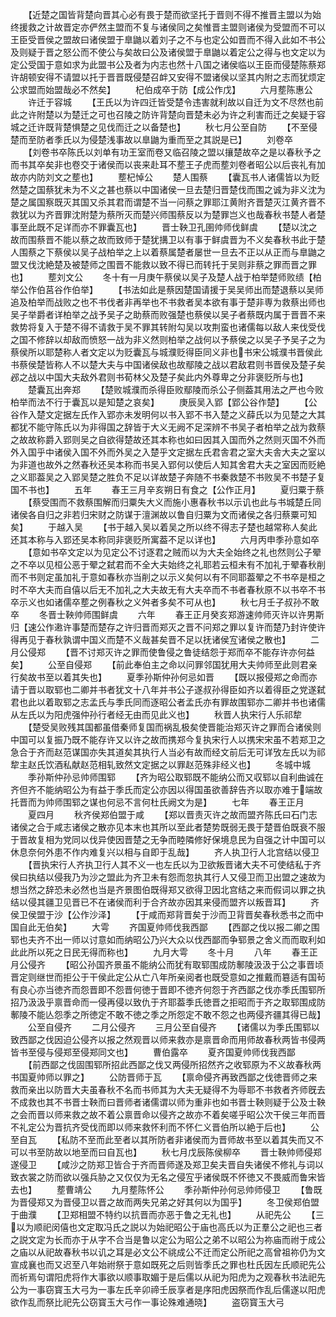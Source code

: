 <!-- { "loadSidebar": true } -->
　　【近楚之国皆背楚向晋其心必有畏于楚而欲坚托于晋则不得不推晋主盟以为始终援救之计故晋定亦俨然主盟而不复与诸侯同之矣惟晋主盟则诸侯为受盟而不可以王臣受晋侯之盟故曰诸侯盟于臯鼬以着刘子之不与也定公如晋而不得入此如不书公及则疑于晋之怒公而不使公与矣故曰公及诸侯盟于臯鼬以着定公之得与也文定以为定公受国于意如求为此盟书公及者为内志也然十八国之诸侯临以王臣而侵楚陈蔡郑许胡顿安得不请盟以托于晋晋既侵楚召衅又安得不盟诸侯以坚其内附之志而犹烦定公求盟而始盟哉必不然矣】
　　杞伯成卒于防【成公作戊】
　　六月塟陈惠公
　　许迁于容城
　　【王氏以为许四迁皆受楚令违害就利故以自迁为文不尽然也前此之许附楚以为楚迁之可也召陵之防许背楚向晋楚未必为许之利害而迁之矣疑于容城之迁许既背楚惧楚之见伐而迁之以备楚也】
　　秋七月公至自防
　　【不至侵楚而至防者季氏以为侵楚浅事故以臯鼬为重而至之其説是已】
　　刘卷卒
　　【刘卷书卒陈氏以刘单有功王室而卷又临召陵之盟以攘楚故卒之是以春秋予之而书其卒矣非也卷交于诸侯而以丧来赴耳不塟王子虎而塟刘卷者昭公以后丧礼有加故亦内防刘文之塟也】
　　塟杞悼公
　　楚人围蔡
　　【囊瓦书人诸儒皆以为贬然楚之国蔡犹未为不义之甚也蔡以中国诸侯一旦去楚归晋楚伐而围之诚为非义沈为楚之属国察既灭其国又杀其君而谓楚不当一问蔡之罪耶江黄附齐晋楚灭江黄齐晋不救犹以为齐晋罪沈附楚为蔡所灭而楚兴师围蔡反以为楚罪岂义也哉春秋书楚人者楚事至此既不足详而亦不罪囊瓦也】
　　晋士鞅卫孔圉帅师伐鲜虞
　　【楚以沈之故而围蔡晋不能以蔡之故而致师于楚犹搆卫以有事于鲜虞晋为不义矣春秋书此于楚人围蔡之下蔡侯以吴子战柏举之上以着蔡属楚者屡世一旦去不正以从正而与臯鼬之盟又伐沈絶楚及被楚师之围晋不能救以致不得已而转托于吴则非蔡之罪而晋之罪也】
　　塟刘文公
　　冬十有一月庚午蔡侯以吴子及楚人战于柏举楚师败绩【柏举公作伯莒谷作伯举】
　　【书法如此是蔡因楚国请援于吴吴师出而楚退蔡以吴师追及柏举而战败之也不书伐者非再举也不书救者吴本欲有事于楚非専为救蔡出师也吴子举爵者详柏举之战予吴子之助蔡而败强楚也蔡侯以吴子者蔡既内属于晋晋不来救势将复入于楚不得不请救于吴不罪其转附勾吴以攻荆蛮也诸儒每以敌人来伐受伐之国不修辞以却敌而愤怒一战为非义然则柏举之战何以予蔡侯之以吴子予吴子之为蔡侯所以耶楚称人者文定以为贬囊瓦与城濮贬得臣同义非也书宋公城濮书晋侯此书蔡侯楚皆称人不以楚大夫与中国诸侯敌也故鄢陵之战以君敌君则书晋侯及楚子矣邲之战以中国大夫敌外君则书荀林父及楚子矣此内外尊卑之分非褒贬所与也】
　　楚囊瓦出奔郑
　　【楚败城濮而杀得臣败鄢陵而杀公子侧葢其用法之严也今败柏举而法不行于囊瓦以是知楚之哀矣】
　　庚辰吴入郢【郢公谷作楚】
　　【公谷作入楚文定据左氏作入郢亦未发明何以书入郢不书入楚之义薛氏以为见楚之大其都犹不能守陈氏以为非得国之辞皆于大义无阙不足深辨不书吴子者柏举之战为救蔡之故故称爵入郢则吴之自欲得楚故还其本称也如曰因其入国而外之然则灭国不外而外入国乎中诸侯入国不外而外吴之入楚乎文定据左氏君舎君之室大夫舎大夫之室以为非道也故外之然春秋还吴本称而书吴入郢何以使后人知其舍君大夫之室因而贬絶之义耶葢吴之入郢吴楚之胜负不足以详故楚子奔随不书秦救楚不书败吴不书楚子复国不书也】
　　五年
　　春王三月辛亥朔日有食之【公作正月】
　　夏归粟于蔡
　　【蔡受围而不救蔡围解而归粟失大义而施小惠春秋书以示讥也此与书城楚丘同诸侯各自归之非若归宋财之防谋于澶渊故以鲁自归粟为文而诸侯之各归蔡粟可知矣】
　　于越入吴
　　【书于越入吴以着吴之所以终不得志子楚也越常称人矣此还其本称与入郢还吴本称同非褒贬所寓葢不足以详也】
　　六月丙申季孙意如卒
　　【意如书卒文定以为见定公不讨逐君之贼而以为大夫全始终之礼也然则公子翚之不卒以见桓公恶于翚之弑君而不全大夫始终之礼耶若云桓未有不加礼于翚春秋削而不书则定虽加礼于意如春秋亦当削之以示义矣何以有不同耶葢翚之不书卒是桓之时不卒大夫而自僖以后无不加礼之大夫故无有大夫卒而不书者春秋原不以书卒不书卒示义也如诸儒卒塟之例春秋之义舛者多矣不可从也】
　　秋七月壬子叔孙不敢卒
　　冬晋士鞅帅师围鲜虞
　　六年
　　春王正月癸亥郑游速帅师灭许以许男斯归【速公作遫许事楚而楚存之许归晋而郑灭之晋不问郑之罪以复许而楚乃封许使许得再见于春秋孰谓中国义而楚不义哉甚矣晋不足以抚诸侯宐诸侯之散也】
　　二月公侵郑
　　【晋不讨郑灭许之罪而使鲁侵之鲁徒结怨于郑而卒不能存许亦何益矣】
　　公至自侵郑
　　【前此奉伯主之命以问罪邻国犹用大夫帅师至此则君亲行矣故书至以着其失也】
　　夏季孙斯仲孙何忌如晋
　　【既以报侵郑之命而亦请于晋以取郓也二卿并书者犹文十八年并书公子遂叔孙得臣如齐以着得臣之党遂弑君也此以着取郓之志孟氏与季氏同而逐昭公者孟氏亦有罪故围郓亦二卿并书也诸儒从左氏以为阳虎强仲孙行者经无由而见此义也】
　　秋晋人执宋行人乐祁犂
　　【楚受吴败残其国都虽借秦师复国而祸乱极矣使晋能治郑灭许之罪而合诸侯则中国可以复振乃既不能存许又以许之故而携郑今复执宋行人以携宋宋虽不若郑卫之急合于齐而赵范谋国亦失其道矣其执行人当必有故而经文前后无可详攷左氏以为祁犂主赵氏饮酒私献赵范相轧致然文定据之以罪赵范殊非经义也】
　　冬城中城
　　季孙斯仲孙忌帅师围郓
　　【齐为昭公取郓既不能纳公而又収郓以自利曲诚在齐但齐不能纳昭公为有益于季氏而定公亦因以得国虽欲善辞告齐以取亦难于端故托晋而为帅师围郓之谋也何忌不言何杜氏阙文为是】
　　七年
　　春王正月
　　夏四月
　　秋齐侯郑伯盟于咸
　　【郑以晋责灭许之故而盟齐陈氏曰石门志诸侯之合于咸志诸侯之散亦见本末也其所以至此者楚势既弱无畏于楚晋伯既衰不服于晋故复相为党同以伐异使因晋楚之无争而睦隣修好保境息民为自强之计中国可以休息奈何外患不作内难复兴以相与自即于乱哉】
　　齐人执卫行人北宫结以侵卫
　　【晋执宋行人齐执卫行人其不义一也左氏以为卫欲叛晋诸大夫不可使结私于齐侯曰执结以侵我乃为沙之盟此为齐卫未有怨而忽执其行人又侵卫而卫出盟之速故为想当然之辞恐未必然也当是齐景图伯既得郑又欲得卫因北宫结之来而假词以罪之执结以侵其疆卫见晋已不在诸侯而利于合齐故亦因其来侵而盟齐以叛晋耳】
　　齐侯卫侯盟于沙【公作沙泽】
　　【于咸而郑背晋矣于沙而卫背晋矣春秋悉书之而中国自此无伯矣】
　　大雩
　　齐国夏帅师伐我西鄙
　　【西鄙之伐以报二卿之围郓也夫齐不出一师以讨意如而纳昭公乃兴大众以伐西鄙而争郓景之舍义而而取利如此此所以死之日民无得而称也】
　　九月大雩
　　冬十月
　　八年
　　春王正月公侵齐
　　【昭公孙国齐景虽不能纳公而犹有取郓围成防鄟陵汲汲于公之事晋顷晋定则继世而拒公于干侯此定公从亡八年所亲阅者也既受意如之推戴而簒适有国茍有良心亦当徳齐而怨晋即不怨晋何徳于晋即不徳齐何怨于齐西鄙之伐亦季氏围郓所招乃汲汲乎禀晋命而一侵再侵以致仇于齐耶葢季氏徳晋之拒昭而于齐之取郓围成防鄟陵不能亾怨季之所徳定不敢不徳之季之所怨定不敢不怨之也两侵齐疆其得已哉】
　　公至自侵齐
　　二月公侵齐
　　三月公至自侵齐
　　【诸儒以为季氏围郓以致西鄙之伐因迫公侵齐以报之然观晋以师来救亦是禀晋命而用师故春秋两皆书侵两皆书至侵与侵郑至侵郑同文也】
　　曹伯露卒
　　夏齐国夏帅师伐我西鄙
　　【前西鄙之伐固围郓所招此西鄙之伐又两侵所招然齐之收郓原为不义故春秋两书国夏帅师以罪之】
　　公防晋师于瓦
　　【禀命侵齐再致西鄙之伐徳晋师之来救而亲出以防晋大夫虽春秋不名而书师其为大夫无疑得不为辱耶不书救者齐师旣去不成救也其不书晋士鞅而曰晋师者诸儒谓以师为重非也如书晋士鞅则疑于公及士鞅之会而晋以师来救之故不着公禀晋命以侵齐之故亦不着矣嗟乎昭公次干侯三年而晋不礼定公为晋抗齐受伐而即以师来救怀利而不怀仁义晋伯所以絶于后也】
　　公至自瓦
　　【私防不至而此至者以其所防者非诸侯而为晋师故书至以着其失而又不可以书至防故以地至而曰自瓦也】
　　秋七月戊辰陈侯柳卒
　　晋士鞅帅师侵郑遂侵卫
　　【咸沙之防郑卫皆合于齐而晋师遂及郑卫矣夫晋自失诸侯不修礼与词以致衣裳之防而欲以强兵胁之又仅仅为无名之侵宐乎诸侯既不怀徳又不畏威而鲁宋皆去也】
　　塟曹靖公
　　九月塟陈怀公
　　季孙斯仲孙何忌帅师侵卫
　　【鲁既为晋侵郑又为晋侵卫以晋之故而两失兄弟之好其何以为国乎】
　　冬卫侯郑伯盟于曲濮
　　【卫郑相盟不特约以抗晋而亦恶于鲁之无礼也】
　　从祀先公
　　【三以为顺祀闵僖也文定取冯氏之説以为始祀昭公于庙也高氏以为正羣公之祀也三者之説文定为长而亦于从字不合当是鲁以定公为昭公之弟不以昭公为祢庙而祔于成公之庙以从祀故春秋书以讥之耳是必文公不祧成公不迁而定公所祀之高曾祖祢仍为文宣成襄也而又迟至八年始祔祭于意如既死之后则皆季氏之罪也杜氏因左氏顺祀先公而祈焉句谓阳虎将作大事欲以顺事取媚于是后儒以从祀为阳虎为之观春秋书法祀先公为一事窃寳玉大弓为一事左氏辛卯禘壬辰享者是序阳虎因祭而作乱后儒遂以阳虎欲作乱而祭比祀先公窃寳玉大弓作一事论殊难通晓】
　　盗窃寳玉大弓

